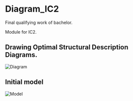 # Diagram_IC2
Final qualifying work of bachelor.

Module for IC2. 

## Drawing Optimal Structural Description Diagrams.
![Diagram](https://i.imgur.com/fSmRulk.png)

## Initial model
![Model](https://i.imgur.com/jald48R.png)
